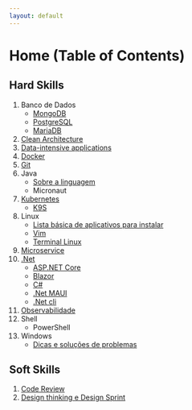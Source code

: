 ```yaml
---
layout: default
---
```


# Home (Table of Contents)

## Hard Skills

1. Banco de Dados
    * [MongoDB](./content/mongo/index.html)
    * [PostgreSQL](./content/postgres/index.html)
    * [MariaDB](./content/mariaDB/index.html)
1. [Clean Architecture](./content/clean_architecture/index.html)
1. [Data-intensive applications](./content/data_intensive_applications/index.html)
1. [Docker](./content/docker/index.html)
1. [Git](./content/git/index.html)
1. Java
    * [Sobre a linguagem](./content/java/index.html)
    * Micronaut
1. [Kubernetes](./content/Kubernetes/index.html)
    * [K9S](./content/Kubernetes/k9s/index.html)
1. Linux
    * [Lista básica de aplicativos para instalar](./content/linux/aplicativos_instalar/index.html)
    * [Vim](./content/vim/index.html)
    * [Terminal Linux](./content/linux/terminal/index.html)
1. [Microservice](./content/microservice/index.html)
1. [.Net](./content/net/index.html)
    * [ASP.NET Core](./content/net/aspnet/index.html)
    * [Blazor](./content/net/blazor/index.html)
    * [C#](./content/net/csharp/index.html)
    * [.Net MAUI](./content/net/maui/index.html)
    * [.Net cli](./content/net/cli/index.html)
1. [Observabilidade](./content/observabilidade/index.html)
1. Shell
    * PowerShell
1. Windows
    * [Dicas e soluções de problemas](./content/windows/dicas/index.html)

## Soft Skills

1. [Code Review](./content/code_review/index.html)
1. [Design thinking e Design Sprint](./content/design/index.html)
